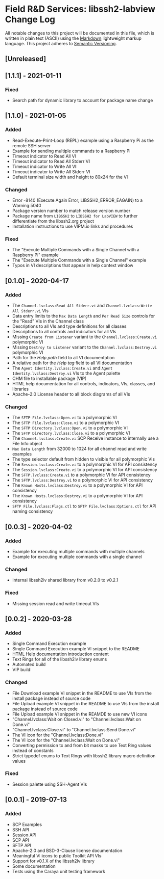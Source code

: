 # Field R&D Services: libssh2-labview Change Log

All notable changes to this project will be documented in this file, which is written in plain text (ASCII) using the [Markdown](http://daringfireball.net/projects/markdown/syntax) lightweight markup language. This project adheres to [Semantic Versioning](http://semver.org). 

## [Unreleased]

## [1.1.1] - 2021-01-11

### Fixed

- Search path for dynamic library to account for package name change

## [1.1.0] - 2021-01-05

### Added

- Read-Execute-Print-Loop (REPL) example using a Raspberry Pi as the remote SSH server
- Example for sending multiple commands to a Raspberry Pi
- Timeout indicator to Read All VI
- Timeout indicator to Read All Stderr VI
- Timeout indicator to Write All VI
- Timeout indicator to Write All Stderr VI
- Default terminal size width and height to 80x24 for the VI

### Changed

- Error -8140 (Execute Again Error, LIBSSH2_ERROR_EAGAIN) to a Warning 5040
- Package version number to match release version number
- Package name from `LIBSSH2` to `LIBSSH2 for LabVIEW` to further differentiate from the libssh2.org project
- Installation instructions to use VIPM.io links and procedures

### Fixed

- The "Execute Multiple Commands with a Single Channel with a Raspberry Pi" example
- The "Execute Multiple Commands with a Single Channel" example
- Typos in VI descriptions that appear in help context window

## [0.1.0] - 2020-04-17

### Added

- The `Channel.lvclass:Read All Stderr.vi` and `Channel.lvclass:Write All Stderr.vi` VIs
- Data entry limits to the `Max Data Length` and `Per Read Size` controls for the "Read" VIs in the Channel class
- Descriptions to all VIs and type definitions for all classes
- Descriptions to all controls and indicators for all VIs
- Missing `Create from Listener` variant to the `Channel.lvclass:Create.vi` polymorphic VI
- Missing `Destroy to Listener` variant to the `Channel.lvclass:Destroy.vi` polymorphic VI
- Path for the _Help path_ field to all VI documentation
- A relative path for the _Help tag_ field to all VI documentation
- The `Agent Identity.lvclass:Create.vi` and `Agent Identity.lvclass:Destroy.vi` VIs to the Agent palette
- CHM file to installable package (VIP)
- HTML help documentation for all controls, indicators, VIs, classes, and libraries
- Apache-2.0 License header to all block diagrams of all VIs

### Changed

- The `SFTP File.lvclass:Open.vi` to a polymorphic VI
- The `SFTP File.lvclass:Close.vi` to a polymorphic VI
- The `SFTP Directory.lvclass:Open.vi` to a polymorphic VI
- The `SFTP Directory.lvclass:Close.vi` to a polymorphic VI
- The `Channel.lvclass:Create.vi` SCP Receive instance to internally use a File Info object 
- `Max Data Length` from 32000 to 1024 for all channel read and write examples
- The type selector default from hidden to visible for all polymorphic VIs
- The `Session.lvclass:Create.vi` to a polymorphic VI for API consistency
- The `Session.lvclass:Create.vi` to a polymorphic VI for API consistency
- The `SFTP.lvclass:Create.vi` to a polymorphic VI for API consistency
- The `SFTP.lvclass:Destroy.vi` to a polymorphic VI for API consistency
- The `Known Hosts.lvclass:Destroy.vi` to a polymorphic VI for API consistency
- The `Known Hosts.lvclass:Destroy.vi` to a polymorphic VI for API consistency
- `SFTP File.lvclass:Flags.ctl` to `SFTP File.lvclass:Options.ctl` for API naming consistency

## [0.0.3] - 2020-04-02

### Added

- Example for executing multiple commands with multiple channels
- Example for executing multiple commands with a single channel

### Changed

- Internal libssh2lv shared library from v0.2.0 to v0.2.1

### Fixed

- Missing session read and write timeout VIs

## [0.0.2] - 2020-03-28

### Added

- Single Command Execution example
- Single Command Execution example VI snippet to the README
- HTML Help documentation introduction content
- Text Rings for all of the libssh2lv library enums
- Automated build
- VIP build

### Changed

- File Download example VI snippet in the README to use VIs from the install package instead of source code
- File Upload example VI snippet in the README to use VIs from the install package instead of source code
- File Upload example VI snippet in the REAMDE to use new VI icons
- "Channel.lvclass:Wait on Closed.vi" to "Channel.lvclass:Wait on Done.vi"
- "Channel.lvclass:Close.vi" to "Channel.lvclass:Send Done.vi"
- The VI icon for the "Channel.lvclass:Done.vi"
- The VI icon for the "Channel.lvclass:Wait on Done.vi"
- Converting permission to and from bit masks to use Text Ring values instead of constants
- Strict typedef enums to Text Rings with libssh2 library macro definition values

### Fixed

- Session palette using SSH-Agent VIs

## [0.0.1] - 2019-07-13

### Added

- SCP Examples
- SSH API
- Session API
- SCP API
- SFTP API
- Apache-2.0 and BSD-3-Clause license documentation
- Meaningful VI icons to public Toolkit API VIs
- Support for v0.1.X of the libssh2lv library
- Some documentation
- Tests using the Caraya unit testing framework
